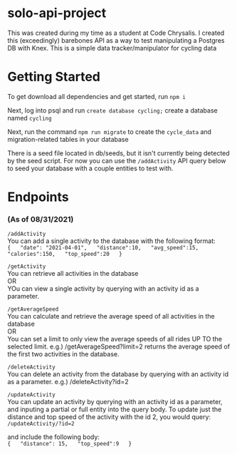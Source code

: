 # solo-api-project
This was created during my time as a student at Code Chrysalis.
I created this (exceedingly) barebones API as a way to test manipulating a Postgres DB with Knex.
This is a simple data tracker/manipulator for cycling data  

# Getting Started
To get download all dependencies and get started, run `npm i`  
  
Next, log into psql and run `create database cycling;` create a database named `cycling`  
  
Next, run the command `npm run migrate` to create the `cycle_data` and migration-related tables in your database
  
There is a seed file located in db/seeds, but it isn't currently being detected by the seed script. For now you can use the `/addActivity` API query below to seed your database with a couple entities to test with. 
  
# Endpoints
### (As of 08/31/2021)
`/addActivity`  
You can add a single activity to the database with the following format:  
`{  
  "date": "2021-04-01",  
   "distance":10,  
  "avg_speed":15,  
  "calories":150,  
  "top_speed":20  
}`  
  
`/getActivity`  
You can retrieve all activities in the database  
OR  
YOu can view a single activity by querying with an activity id as a parameter.  
  
  
`/getAverageSpeed`  
You can calculate and retrieve the average speed of all activities in the database  
OR  
You can set a limit to only view the average speeds of all rides UP TO the selected limit. e.g.) /getAverageSpeed?limit=2 returns the average speed of the first two activities in the database.  
  
`/deleteActivity`  
You can delete an activity from the database by querying with an activity id as a parameter. e.g.) /deleteActivity?id=2  
  
`/updateActivity`  
You can update an activity by querying with an activity id as a parameter, and inputing a partial or full entity into the query body. To update just the distance and top speed of the activity with the id 2, you would query:  
`/updateActivity/?id=2`  
  
and include the following body:  
`{  
"distance": 15,  
"top_speed":9  
}`

